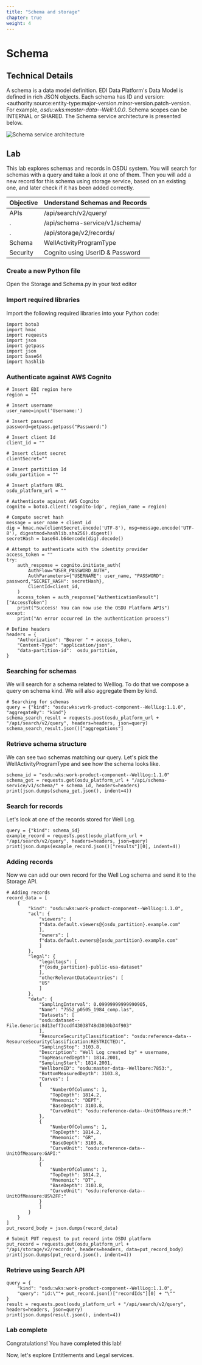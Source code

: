 ```yaml
---
title: "Schema and storage"
chapter: true
weight: 4
---
```


# Schema

## Technical Details 

A schema is a data model definition. EDI Data Platform's Data Model is defined in rich JSON objects. Each schema has ID and version:
<authority:source:entity-type:major-version.minor-version.patch-version. For example, <em>osdu:wks:master-data--Well:1.0.0</em>. Schema scopes can be INTERNAL or SHARED. The Schema service architecture is presented below.

![Schema service architecture](/images/schema.png)

## Lab

This lab explores schemas and records in OSDU system. You will search for schemas with a query and take a look at one of them.
Then you will add a new record for this schema using storage service, based on an existing one, and later check if it has been added correctly.

| Objective | Understand Schemas and Records |
| -- | --| 
| APIs | /api/search/v2/query/  |
| . | /api/schema-service/v1/schema/  |
| . | /api/storage/v2/records/  |
| Schema | WellActivityProgramType |
| Security |  Cognito using UserID & Password |

### Create a new Python file 
Open the Storage and Schema.py in your text editor <br>

### Import required libraries
Import the following required libraries into your Python code:

    import boto3
    import hmac
    import requests
    import json
    import getpass
    import json
    import base64
    import hashlib

### Authenticate against AWS Cognito

    # Insert EDI region here
    region = ""

    # Insert username
    user_name=input('Username:')

    # Insert password
    password=getpass.getpass("Password:")

    # Insert client Id
    client_id = ""

    # Insert client secret
    clientSecret=""

    # Insert partitiion Id
    osdu_partition = ""

    # Insert platform URL
    osdu_platform_url = ""

    # Authenticate against AWS Cognito
    cognito = boto3.client('cognito-idp', region_name = region)

    # Compute secret hash
    message = user_name + client_id
    dig = hmac.new(clientSecret.encode('UTF-8'), msg=message.encode('UTF-8'), digestmod=hashlib.sha256).digest()
    secretHash = base64.b64encode(dig).decode()

    # Attempt to authenticate with the identity provider
    access_token = ""
    try:
        auth_response = cognito.initiate_auth(
            AuthFlow="USER_PASSWORD_AUTH",
            AuthParameters={"USERNAME": user_name, "PASSWORD": password,"SECRET_HASH": secretHash},
            ClientId=client_id,
        )
        access_token = auth_response["AuthenticationResult"]["AccessToken"]
        print("Success! You can now use the OSDU Platform APIs")        
    except:    
        print("An error occurred in the authentication process")

    # Define headers
    headers = {
        "Authorization": "Bearer " + access_token,
        "Content-Type": "application/json",
        "data-partition-id":  osdu_partition,
    }

### Searching for schemas
We will search for a schema related to Welllog. To do that we compose a query on schema kind. We will also aggregate them by kind.

    # Searching for schemas
    query = {"kind": "osdu:wks:work-product-component--WellLog:1.1.0", "aggregateBy": "kind"}
    schema_search_result = requests.post(osdu_platform_url + "/api/search/v2/query", headers=headers, json=query)
    schema_search_result.json()["aggregations"]

### Retrieve schema structure
We can see two schemas matching our query. Let's pick the WellActivityProgramType and see how the schema looks like.

    schema_id = "osdu:wks:work-product-component--WellLog:1.1.0"
    schema_get = requests.get(osdu_platform_url + "/api/schema-service/v1/schema/" + schema_id, headers=headers)
    print(json.dumps(schema_get.json(), indent=4))

### Search for records
Let's look at one of the records stored for Well Log.

    query = {"kind": schema_id}
    example_record = requests.post(osdu_platform_url + "/api/search/v2/query", headers=headers, json=query)
    print(json.dumps(example_record.json()["results"][0], indent=4))

### Adding records
Now we can add our own record for the Well Log schema and send it to the Storage API.
    
    # Adding records
    record_data = [
        {
            "kind": "osdu:wks:work-product-component--WellLog:1.1.0",
            "acl": {
                "viewers": [
                f"data.default.viewers@{osdu_partition}.example.com"
                ],
                "owners": [
                f"data.default.owners@{osdu_partition}.example.com"
                ]
            },
            "legal": {
                "legaltags": [
                f"{osdu_partition}-public-usa-dataset"
                ],
                "otherRelevantDataCountries": [
                "US"
                ]
            },
            "data": {
                "SamplingInterval": 0.09999999999990905,
                "Name": "7552_p0505_1984_comp.las",
                "Datasets": [
                "osdu:dataset--File.Generic:8d13eff3ccdf43038748d3030b34f903"
                ],
                "ResourceSecurityClassification": "osdu:reference-data--ResourceSecurityClassification:RESTRICTED:",
                "SamplingStop": 3103.8,
                "Description": "Well Log created by" + username,
                "TopMeasuredDepth": 1814.2001,
                "SamplingStart": 1814.2001,
                "WellboreID": "osdu:master-data--Wellbore:7853:",
                "BottomMeasuredDepth": 3103.8,
                "Curves": [
                {
                    "NumberOfColumns": 1,
                    "TopDepth": 1814.2,
                    "Mnemonic": "DEPT",
                    "BaseDepth": 3103.8,
                    "CurveUnit": "osdu:reference-data--UnitOfMeasure:M:"
                },
                {
                    "NumberOfColumns": 1,
                    "TopDepth": 1814.2,
                    "Mnemonic": "GR",
                    "BaseDepth": 3103.8,
                    "CurveUnit": "osdu:reference-data--UnitOfMeasure:GAPI:"
                },
                {
                    "NumberOfColumns": 1,
                    "TopDepth": 1814.2,
                    "Mnemonic": "DT",
                    "BaseDepth": 3103.8,
                    "CurveUnit": "osdu:reference-data--UnitOfMeasure:US%2FF:"
                }
                ]
            } 
        }
    ]
    put_record_body = json.dumps(record_data)

    # Submit PUT request to put record into OSDU platform
    put_record = requests.put(osdu_platform_url + "/api/storage/v2/records", headers=headers, data=put_record_body)
    print(json.dumps(put_record.json(), indent=4))
    

### Retrieve using Search API
    query = {
        "kind": "osdu:wks:work-product-component--WellLog:1.1.0",
        "query": "id:\""+ put_record.json()["recordIds"][0] + "\""
    }
    result = requests.post(osdu_platform_url + "/api/search/v2/query", headers=headers, json=query) 
    print(json.dumps(result.json(), indent=4))

### Lab complete

Congratulations! You have completed this lab!

Now, let's explore Entitlements and Legal services.